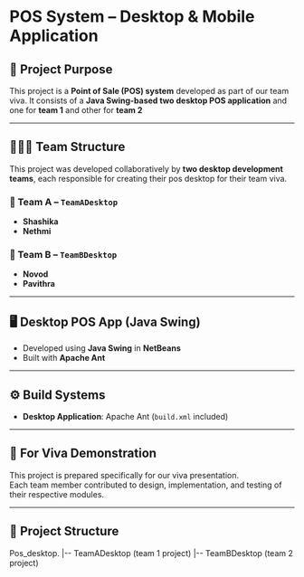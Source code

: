 # POS System – Desktop & Mobile Application

## 🎯 Project Purpose

This project is a **Point of Sale (POS) system** developed as part of our team viva. It consists of a **Java Swing-based two desktop POS application** and one for **team 1** and other for **team 2**

---

## 🧑‍🤝‍🧑 Team Structure

This project was developed collaboratively by **two desktop development teams**, each responsible for creating their pos desktop for their team viva.

### 🔹 Team A – `TeamADesktop`

- **Shashika**
- **Nethmi**

### 🔹 Team B – `TeamBDesktop`

- **Novod**
- **Pavithra**

---

## 🖥️ Desktop POS App (Java Swing)

- Developed using **Java Swing** in **NetBeans**
- Built with **Apache Ant**


---

## ⚙️ Build Systems

- **Desktop Application**: Apache Ant (`build.xml` included)

---

## 🧪 For Viva Demonstration

This project is prepared specifically for our viva presentation.  
Each team member contributed to design, implementation, and testing of their respective modules.

---

## 📁 Project Structure
Pos_desktop.
 |-- TeamADesktop (team 1 project) 
 |-- TeamBDesktop (team 2 project)



